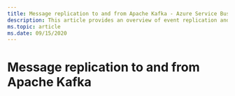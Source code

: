 ```yaml
---
title: Message replication to and from Apache Kafka - Azure Service Bus | Microsoft Docs
description: This article provides an overview of event replication and cross-region federation between Azure Service Bus and Apache Kafka. 
ms.topic: article
ms.date: 09/15/2020
---
```


# Message replication to and from Apache Kafka